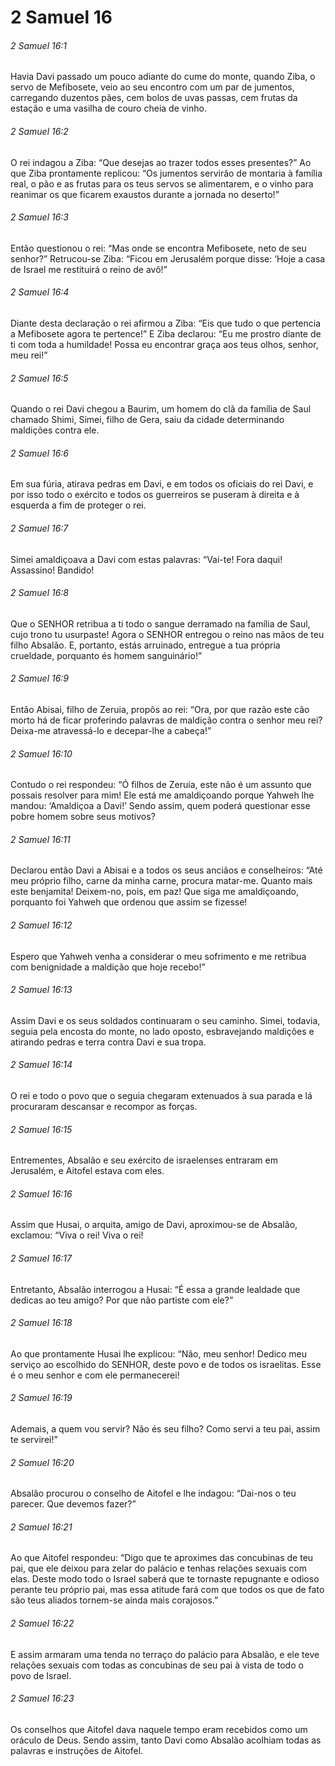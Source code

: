 # 2 Samuel 16

###### 2 Samuel 16:1

Havia Davi passado um pouco adiante do cume do monte, quando Ziba, o servo de Mefibosete, veio ao seu encontro com um par de jumentos, carregando duzentos pães, cem bolos de uvas passas, cem frutas da estação e uma vasilha de couro cheia de vinho.

###### 2 Samuel 16:2

O rei indagou a Ziba: “Que desejas ao trazer todos esses presentes?” Ao que Ziba prontamente replicou: “Os jumentos servirão de montaria à família real, o pão e as frutas para os teus servos se alimentarem, e o vinho para reanimar os que ficarem exaustos durante a jornada no deserto!”

###### 2 Samuel 16:3

Então questionou o rei: “Mas onde se encontra Mefibosete, neto de seu senhor?” Retrucou-se Ziba: “Ficou em Jerusalém porque disse: ‘Hoje a casa de Israel me restituirá o reino de avô!”

###### 2 Samuel 16:4

Diante desta declaração o rei afirmou a Ziba: “Eis que tudo o que pertencia a Mefibosete agora te pertence!” E Ziba declarou: “Eu me prostro diante de ti com toda a humildade! Possa eu encontrar graça aos teus olhos, senhor, meu rei!”

###### 2 Samuel 16:5

Quando o rei Davi chegou a Baurim, um homem do clã da família de Saul chamado Shimi, Simei, filho de Gera, saiu da cidade determinando maldições contra ele.

###### 2 Samuel 16:6

Em sua fúria, atirava pedras em Davi, e em todos os oficiais do rei Davi, e por isso todo o exército e todos os guerreiros se puseram à direita e à esquerda a fim de proteger o rei.

###### 2 Samuel 16:7

Simei amaldiçoava a Davi com estas palavras: “Vai-te! Fora daqui! Assassino! Bandido!

###### 2 Samuel 16:8

Que o SENHOR retribua a ti todo o sangue derramado na família de Saul, cujo trono tu usurpaste! Agora o SENHOR entregou o reino nas mãos de teu filho Absalão. E, portanto, estás arruinado, entregue a tua própria crueldade, porquanto és homem sanguinário!”

###### 2 Samuel 16:9

Então Abisai, filho de Zeruia, propôs ao rei: “Ora, por que razão este cão morto há de ficar proferindo palavras de maldição contra o senhor meu rei? Deixa-me atravessá-lo e decepar-lhe a cabeça!”

###### 2 Samuel 16:10

Contudo o rei respondeu: “Ó filhos de Zeruia, este não é um assunto que possais resolver para mim! Ele está me amaldiçoando porque Yahweh lhe mandou: ‘Amaldiçoa a Davi!’ Sendo assim, quem poderá questionar esse pobre homem sobre seus motivos?

###### 2 Samuel 16:11

Declarou então Davi a Abisai e a todos os seus anciãos e conselheiros: “Até meu próprio filho, carne da minha carne, procura matar-me. Quanto mais este benjamita! Deixem-no, pois, em paz! Que siga me amaldiçoando, porquanto foi Yahweh que ordenou que assim se fizesse!

###### 2 Samuel 16:12

Espero que Yahweh venha a considerar o meu sofrimento e me retribua com benignidade a maldição que hoje recebo!”

###### 2 Samuel 16:13

Assim Davi e os seus soldados continuaram o seu caminho. Simei, todavia, seguia pela encosta do monte, no lado oposto, esbravejando maldições e atirando pedras e terra contra Davi e sua tropa.

###### 2 Samuel 16:14

O rei e todo o povo que o seguia chegaram extenuados à sua parada e lá procuraram descansar e recompor as forças.

###### 2 Samuel 16:15

Entrementes, Absalão e seu exército de israelenses entraram em Jerusalém, e Aitofel estava com eles.

###### 2 Samuel 16:16

Assim que Husai, o arquita, amigo de Davi, aproximou-se de Absalão, exclamou: “Viva o rei! Viva o rei!

###### 2 Samuel 16:17

Entretanto, Absalão interrogou a Husai: “É essa a grande lealdade que dedicas ao teu amigo? Por que não partiste com ele?”

###### 2 Samuel 16:18

Ao que prontamente Husai lhe explicou: “Não, meu senhor! Dedico meu serviço ao escolhido do SENHOR, deste povo e de todos os israelitas. Esse é o meu senhor e com ele permanecerei!

###### 2 Samuel 16:19

Ademais, a quem vou servir? Não és seu filho? Como servi a teu pai, assim te servirei!”

###### 2 Samuel 16:20

Absalão procurou o conselho de Aitofel e lhe indagou: “Dai-nos o teu parecer. Que devemos fazer?”

###### 2 Samuel 16:21

Ao que Aitofel respondeu: “Digo que te aproximes das concubinas de teu pai, que ele deixou para zelar do palácio e tenhas relações sexuais com elas. Deste modo todo o Israel saberá que te tornaste repugnante e odioso perante teu próprio pai, mas essa atitude fará com que todos os que de fato são teus aliados tornem-se ainda mais corajosos.”

###### 2 Samuel 16:22

E assim armaram uma tenda no terraço do palácio para Absalão, e ele teve relações sexuais com todas as concubinas de seu pai à vista de todo o povo de Israel.

###### 2 Samuel 16:23

Os conselhos que Aitofel dava naquele tempo eram recebidos como um oráculo de Deus. Sendo assim, tanto Davi como Absalão acolhiam todas as palavras e instruções de Aitofel.

